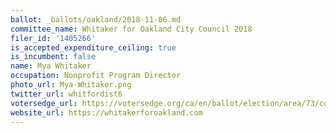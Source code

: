```yaml
---
ballot: _ballots/oakland/2018-11-06.md
committee_name: Whitaker for Oakland City Council 2018
filer_id: '1405266'
is_accepted_expenditure_ceiling: true
is_incumbent: false
name: Mya Whitaker
occupation: Nonprofit Program Director
photo_url: Mya-Whitaker.png
twitter_url: whitfordist6
votersedge_url: https://votersedge.org/ca/en/ballot/election/area/73/contests/contest/17341/candidate/139767?&county=alameda%20county&election_authority_id=1
website_url: https://whitakerforoakland.com
---
```

